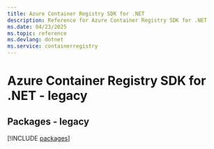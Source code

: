 ```yaml
---
title: Azure Container Registry SDK for .NET
description: Reference for Azure Container Registry SDK for .NET
ms.date: 04/23/2025
ms.topic: reference
ms.devlang: dotnet
ms.service: containerregistry
---
```

# Azure Container Registry SDK for .NET - legacy
## Packages - legacy
[!INCLUDE [packages](container-registry-index.md)]